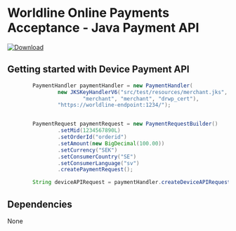 # Worldline Online Payments Acceptance - Java Payment API

[ ![Download](https://api.bintray.com/packages/worldlinenordics/payment-api/payment-api/images/download.svg) ](https://bintray.com/worldlinenordics/payment-api/payment-api/_latestVersion)


## Getting started with Device Payment API

```java
        PaymentHandler paymentHandler = new PaymentHandler(
                new JKSKeyHandlerV6("src/test/resources/merchant.jks",
                        "merchant", "merchant", "drwp_cert"),
                "https://worldline-endpoint:1234/");


        PaymentRequest paymentRequest = new PaymentRequestBuilder()
                .setMid(1234567890L)
                .setOrderId("orderid")
                .setAmount(new BigDecimal(100.00))
                .setCurrency("SEK")
                .setConsumerCountry("SE")
                .setConsumerLanguage("sv")
                .createPaymentRequest();

        String deviceAPIRequest = paymentHandler.createDeviceAPIRequest(paymentRequest);

```

## Dependencies

None




